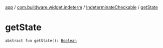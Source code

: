 [app](../../index.md) / [com.buildware.widget.indeterm](../index.md) / [IndeterminateCheckable](index.md) / [getState](.)

# getState

`abstract fun getState(): `[`Boolean`](https://kotlinlang.org/api/latest/jvm/stdlib/kotlin/-boolean/index.html)